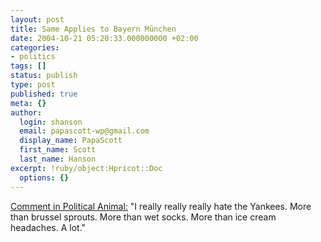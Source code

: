 ```yaml
---
layout: post
title: Same Applies to Bayern München
date: 2004-10-21 05:20:33.000000000 +02:00
categories:
- politics
tags: []
status: publish
type: post
published: true
meta: {}
author:
  login: shanson
  email: papascott-wp@gmail.com
  display_name: PapaScott
  first_name: Scott
  last_name: Hanson
excerpt: !ruby/object:Hpricot::Doc
  options: {}
---
```

<p><a href="http://www.washingtonmonthly.com/archives/individual/2004_10/004964.php#304555" title="The Washington Monthly">Comment in Political Animal:</a> "I really really really hate the Yankees. More than brussel sprouts. More than wet socks. More than ice cream headaches. A lot."</p>
